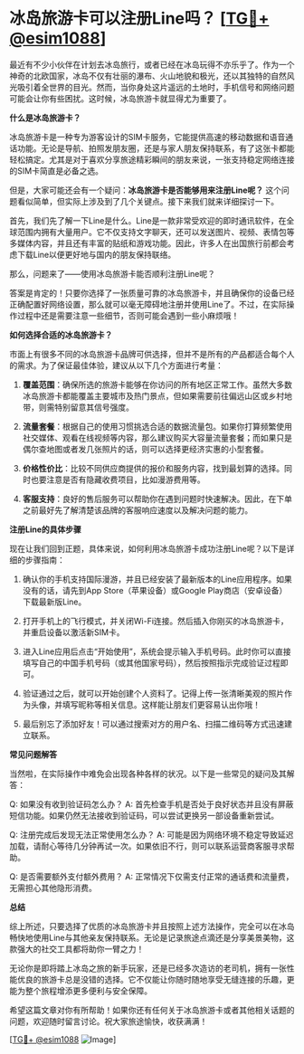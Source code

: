 # 冰岛旅游卡可以注册Line吗？ [[TG💪+ @esim1088](https://t.me/s/esim1088)]

最近有不少小伙伴在计划去冰岛旅行，或者已经在冰岛玩得不亦乐乎了。作为一个神奇的北欧国家，冰岛不仅有壮丽的瀑布、火山地貌和极光，还以其独特的自然风光吸引着全世界的目光。然而，当你身处这片遥远的土地时，手机信号和网络问题可能会让你有些困扰。这时候，冰岛旅游卡就显得尤为重要了。

**什么是冰岛旅游卡？**

冰岛旅游卡是一种专为游客设计的SIM卡服务，它能提供高速的移动数据和语音通话功能。无论是导航、拍照发朋友圈，还是与家人朋友保持联系，有了这张卡都能轻松搞定。尤其是对于喜欢分享旅途精彩瞬间的朋友来说，一张支持稳定网络连接的SIM卡简直是必备之选。

但是，大家可能还会有一个疑问：**冰岛旅游卡是否能够用来注册Line呢？** 这个问题看似简单，但实际上涉及到了几个关键点。接下来我们就来详细探讨一下。

首先，我们先了解一下Line是什么。Line是一款非常受欢迎的即时通讯软件，在全球范围内拥有大量用户。它不仅支持文字聊天，还可以发送图片、视频、表情包等多媒体内容，并且还有丰富的贴纸和游戏功能。因此，许多人在出国旅行前都会考虑下载Line以便更好地与国内的朋友保持联络。

那么，问题来了——使用冰岛旅游卡能否顺利注册Line呢？

答案是肯定的！只要你选择了一张质量可靠的冰岛旅游卡，并且确保你的设备已经正确配置好网络设置，那么就可以毫无障碍地注册并使用Line了。不过，在实际操作过程中还是需要注意一些细节，否则可能会遇到一些小麻烦哦！

**如何选择合适的冰岛旅游卡？**

市面上有很多不同的冰岛旅游卡品牌可供选择，但并不是所有的产品都适合每个人的需求。为了保证最佳体验，建议从以下几个方面进行考量：

1. **覆盖范围**：确保所选的旅游卡能够在你访问的所有地区正常工作。虽然大多数冰岛旅游卡都能覆盖主要城市及热门景点，但如果需要前往偏远山区或乡村地带，则需特别留意其信号强度。
   
2. **流量套餐**：根据自己的使用习惯挑选合适的数据流量包。如果你打算频繁使用社交媒体、观看在线视频等内容，那么建议购买大容量流量套餐；而如果只是偶尔查地图或者发几张照片的话，则可以选择更经济实惠的小型套餐。

3. **价格性价比**：比较不同供应商提供的报价和服务内容，找到最划算的选择。同时也要注意是否有隐藏收费项目，比如漫游费用等。

4. **客服支持**：良好的售后服务可以帮助你在遇到问题时快速解决。因此，在下单之前最好先了解清楚该品牌的客服响应速度以及解决问题的能力。

**注册Line的具体步骤**

现在让我们回到正题，具体来说，如何利用冰岛旅游卡成功注册Line呢？以下是详细的步骤指南：

1. 确认你的手机支持国际漫游，并且已经安装了最新版本的Line应用程序。如果没有的话，请先到App Store（苹果设备）或Google Play商店（安卓设备）下载最新版Line。

2. 打开手机上的飞行模式，并关闭Wi-Fi连接。然后插入你刚买的冰岛旅游卡，并重启设备以激活新SIM卡。

3. 进入Line应用后点击“开始使用”，系统会提示输入手机号码。此时你可以直接填写自己的中国手机号码（或其他国家号码），然后按照指示完成验证过程即可。

4. 验证通过之后，就可以开始创建个人资料了。记得上传一张清晰美观的照片作为头像，并填写昵称等相关信息。这样能让朋友们更容易认出你哦！

5. 最后别忘了添加好友！可以通过搜索对方的用户名、扫描二维码等方式迅速建立联系。

**常见问题解答**

当然啦，在实际操作中难免会出现各种各样的状况。以下是一些常见的疑问及其解答：

Q: 如果没有收到验证码怎么办？
A: 首先检查手机是否处于良好状态并且没有屏蔽短信功能。如果仍然无法接收到验证码，可以尝试更换另一部设备重新尝试。

Q: 注册完成后发现无法正常使用怎么办？
A: 可能是因为网络环境不稳定导致延迟加载，请耐心等待几分钟再试一次。如果依旧不行，则可以联系运营商客服寻求帮助。

Q: 是否需要额外支付额外费用？
A: 正常情况下仅需支付正常的通话费和流量费，无需担心其他隐形消费。

**总结**

综上所述，只要选择了优质的冰岛旅游卡并且按照上述方法操作，完全可以在冰岛畅快地使用Line与其他亲友保持联系。无论是记录旅途点滴还是分享美景美物，这款强大的社交工具都将助你一臂之力！

无论你是即将踏上冰岛之旅的新手玩家，还是已经多次造访的老司机，拥有一张性能优良的旅游卡总是没错的选择。它不仅能让你随时随地享受无缝连接的乐趣，更能为整个旅程增添更多便利与安全保障。

希望这篇文章对你有所帮助！如果你还有任何关于冰岛旅游卡或者其他相关话题的问题，欢迎随时留言讨论。祝大家旅途愉快，收获满满！

[[TG💪+ @esim1088](https://t.me/s/esim1088) ![Image](https://i.postimg.cc/4NQfJmqS/Snipaste-2025-05-13-00-14-12.png)]